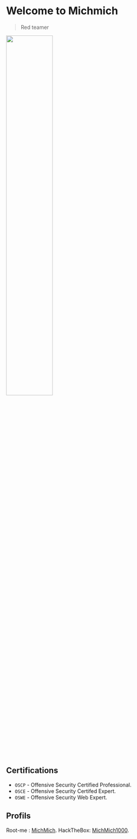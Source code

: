 # Welcome to Michmich

> Red teamer

<img src="/assets/images/logo-split.png" data-canonical-src="/assets/images/logo-split.png" width="50%"/>

## Certifications

* `OSCP` - Offensive Security Certified Professional.
* `OSCE` - Offensive Security Certifed Expert.
* `OSWE` - Offensive Security Web Expert.

## Profils

Root-me : [MichMich](https://www.root-me.org/michmich-51168?lang=fr).
HackTheBox: [MichMich1000](https://www.hackthebox.eu/profile/38480).
